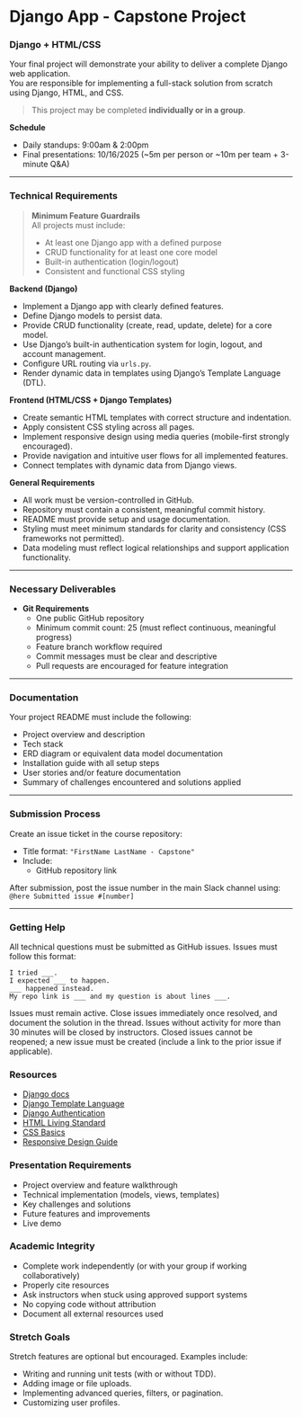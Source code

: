 # Django App - Capstone Project

### Django + HTML/CSS

Your final project will demonstrate your ability to deliver a complete Django web application.  
You are responsible for implementing a full-stack solution from scratch using Django, HTML, and CSS.  

> This project may be completed **individually or in a group**.

**Schedule**

<!-- - Project time: TBD   -->
- Daily standups: 9:00am & 2:00pm  
- Final presentations: 10/16/2025 (~5m per person or ~10m per team + 3-minute Q&A)

---

### Technical Requirements

> **Minimum Feature Guardrails**  
> All projects must include:  
> - At least one Django app with a defined purpose  
> - CRUD functionality for at least one core model  
> - Built-in authentication (login/logout)  
> - Consistent and functional CSS styling  

**Backend (Django)**

- Implement a Django app with clearly defined features.  
- Define Django models to persist data.  
- Provide CRUD functionality (create, read, update, delete) for a core model.  
- Use Django’s built-in authentication system for login, logout, and account management.  
- Configure URL routing via `urls.py`.  
- Render dynamic data in templates using Django’s Template Language (DTL).  

**Frontend (HTML/CSS + Django Templates)**

- Create semantic HTML templates with correct structure and indentation.  
- Apply consistent CSS styling across all pages.  
- Implement responsive design using media queries (mobile-first strongly encouraged).  
- Provide navigation and intuitive user flows for all implemented features.  
- Connect templates with dynamic data from Django views.  

**General Requirements**

- All work must be version-controlled in GitHub.  
- Repository must contain a consistent, meaningful commit history.  
- README must provide setup and usage documentation.  
- Styling must meet minimum standards for clarity and consistency (CSS frameworks not permitted).  
- Data modeling must reflect logical relationships and support application functionality.  

---

### Necessary Deliverables

- **Git Requirements**  
  - One public GitHub repository  
  - Minimum commit count: 25 (must reflect continuous, meaningful progress)  
  - Feature branch workflow required  
  - Commit messages must be clear and descriptive  
  - Pull requests are encouraged for feature integration  

---

### Documentation

Your project README must include the following:  

- Project overview and description  
- Tech stack  
- ERD diagram or equivalent data model documentation  
- Installation guide with all setup steps  
- User stories and/or feature documentation  
- Summary of challenges encountered and solutions applied  

---

### Submission Process

Create an issue ticket in the course repository:  

- Title format: `"FirstName LastName - Capstone"`  
- Include:  
  - GitHub repository link  

After submission, post the issue number in the main Slack channel using:  
`@here Submitted issue #[number]`  

---

### Getting Help

All technical questions must be submitted as GitHub issues. Issues must follow this format:  

```text
I tried ___.
I expected ___ to happen.
___ happened instead.
My repo link is ___ and my question is about lines ___.
```
Issues must remain active. Close issues immediately once resolved, and document the solution in the thread.
Issues without activity for more than 30 minutes will be closed by instructors. Closed issues cannot be reopened; a new issue must be created (include a link to the prior issue if applicable).

### Resources

- [Django docs](https://docs.djangoproject.com/en/5.1/)  
- [Django Template Language](https://docs.djangoproject.com/en/5.1/ref/templates/language/)  
- [Django Authentication](https://docs.djangoproject.com/en/5.1/topics/auth/)  
- [HTML Living Standard](https://html.spec.whatwg.org/multipage/)  
- [CSS Basics](https://developer.mozilla.org/en-US/docs/Learn/CSS)  
- [Responsive Design Guide](https://developer.mozilla.org/en-US/docs/Learn/CSS/CSS_layout/Responsive_Design)  

### Presentation Requirements

- Project overview and feature walkthrough  
- Technical implementation (models, views, templates)  
- Key challenges and solutions  
- Future features and improvements  
- Live demo  

### Academic Integrity  
- Complete work independently (or with your group if working collaboratively)  
- Properly cite resources  
- Ask instructors when stuck using approved support systems 
- No copying code without attribution  
- Document all external resources used  

### Stretch Goals

Stretch features are optional but encouraged. Examples include:  
- Writing and running unit tests (with or without TDD).  
- Adding image or file uploads.  
- Implementing advanced queries, filters, or pagination.  
- Customizing user profiles.  
